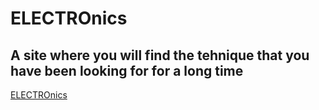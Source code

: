 # ELECTROnics
## A site where you will find the tehnique that you have been looking for for a long time
[ELECTROnics](https://chernick2003.github.io/project/)
